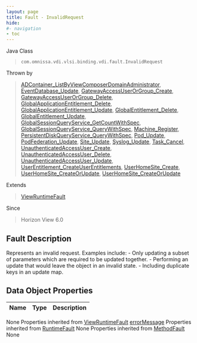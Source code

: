 ```yaml
---
layout: page
title: Fault - InvalidRequest
hide:
#- navigation
- toc
---
```








Java Class
> `com.omnissa.vdi.vlsi.binding.vdi.fault.InvalidRequest`

Thrown by
> [ADContainer_ListByViewComposerDomainAdministrator](vdi.utils.ADContainer.md#listByViewComposerDomainAdministrator), [EventDatabase_Update](vdi.infrastructure.EventDatabase.md#update), [GatewayAccessUserOrGroup_Create](vdi.users.GatewayAccessUserOrGroup.md#create), [GatewayAccessUserOrGroup_Delete](vdi.users.GatewayAccessUserOrGroup.md#delete), [GlobalApplicationEntitlement_Delete](vdi.federation.GlobalApplicationEntitlement.md#delete), [GlobalApplicationEntitlement_Update](vdi.federation.GlobalApplicationEntitlement.md#update), [GlobalEntitlement_Delete](vdi.federation.GlobalEntitlement.md#delete), [GlobalEntitlement_Update](vdi.federation.GlobalEntitlement.md#update), [GlobalSessionQueryService_GetCountWithSpec](vdi.users.GlobalSessionQueryService.md#getCountWithSpec), [GlobalSessionQueryService_QueryWithSpec](vdi.users.GlobalSessionQueryService.md#queryWithSpec), [Machine_Register](vdi.resources.Machine.md#register), [PersistentDiskQueryService_QueryWithSpec](vdi.resources.PersistentDiskQueryService.md#queryWithSpec), [Pod_Update](vdi.federation.Pod.md#update), [PodFederation_Update](vdi.federation.PodFederation.md#update), [Site_Update](vdi.federation.Site.md#update), [Syslog_Update](vdi.infrastructure.Syslog.md#update), [Task_Cancel](vdi.task.Task.md#cancel), [UnauthenticatedAccessUser_Create](vdi.users.UnauthenticatedAccessUser.md#create), [UnauthenticatedAccessUser_Delete](vdi.users.UnauthenticatedAccessUser.md#delete), [UnauthenticatedAccessUser_Update](vdi.users.UnauthenticatedAccessUser.md#update), [UserEntitlement_CreateUserEntitlements](vdi.users.UserEntitlement.md#createUserEntitlements), [UserHomeSite_Create](vdi.federation.UserHomeSite.md#create), [UserHomeSite_CreateOrUpdate](vdi.federation.UserHomeSite.md#createOrUpdate), [UserHomeSite_CreateOrUpdate](vdi.federation.UserHomeSite.md#createOrUpdate)

Extends
> [ViewRuntimeFault](vdi.fault.ViewRuntimeFault.md)

Since
> Horizon View 6.0


## Fault Description

Represents an invalid request. Examples include: \- Only updating a subset of parameters which are required to be updated together. \- Performing an update that would leave the object in an invalid state. \- Including duplicate keys in an update map.

## Data Object Properties

 Name | Type | Description
:---|:---:|:---
None
Properties inherited from [ViewRuntimeFault](vdi.fault.ViewRuntimeFault.md)
[errorMessage](vdi.fault.ViewRuntimeFault.md#errorMessage)
Properties inherited from [RuntimeFault](vmodl.RuntimeFault.md)
None
Properties inherited from [MethodFault](vmodl.MethodFault.md)
None


 
